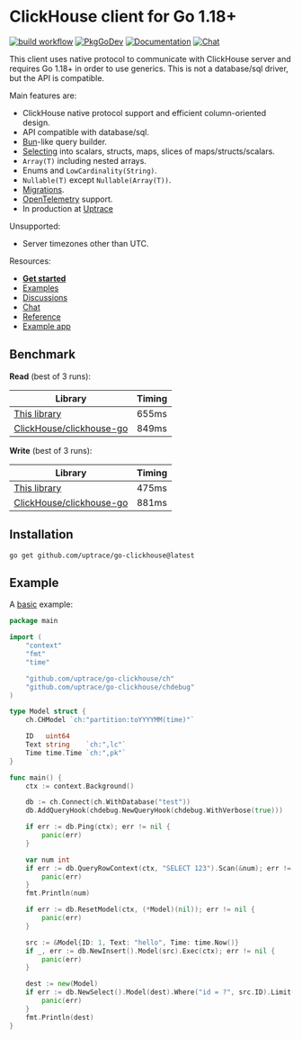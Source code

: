 # ClickHouse client for Go 1.18+

[![build workflow](https://github.com/uptrace/go-clickhouse/actions/workflows/build.yml/badge.svg)](https://github.com/uptrace/go-clickhouse/actions)
[![PkgGoDev](https://pkg.go.dev/badge/github.com/uptrace/go-clickhouse/ch)](https://pkg.go.dev/github.com/go-clickhouse/ch)
[![Documentation](https://img.shields.io/badge/ch-documentation-informational)](https://clickhouse.uptrace.dev/)
[![Chat](https://discordapp.com/api/guilds/752070105847955518/widget.png)](https://discord.gg/rWtp5Aj)

This client uses native protocol to communicate with ClickHouse server and requires Go 1.18+ in
order to use generics. This is not a database/sql driver, but the API is compatible.

Main features are:

- ClickHouse native protocol support and efficient column-oriented design.
- API compatible with database/sql.
- [Bun](https://github.com/uptrace/bun/)-like query builder.
- [Selecting](https://clickhouse.uptrace.dev/guide/query-select.html) into scalars, structs, maps,
  slices of maps/structs/scalars.
- `Array(T)` including nested arrays.
- Enums and `LowCardinality(String)`.
- `Nullable(T)` except `Nullable(Array(T))`.
- [Migrations](https://clickhouse.uptrace.dev/guide/migrations.html).
- [OpenTelemetry](https://clickhouse.uptrace.dev/guide/monitoring.html) support.
- In production at [Uptrace](https://uptrace.dev/)

Unsupported:

- Server timezones other than UTC.

Resources:

- [**Get started**](https://clickhouse.uptrace.dev/guide/getting-started.html)
- [Examples](https://github.com/uptrace/go-clickhouse/tree/master/example)
- [Discussions](https://github.com/uptrace/go-clickhouse/discussions)
- [Chat](https://discord.gg/rWtp5Aj)
- [Reference](https://pkg.go.dev/github.com/uptrace/go-clickhouse/ch)
- [Example app](https://github.com/uptrace/uptrace)

## Benchmark

**Read** (best of 3 runs):

| Library                                                                                                          | Timing |
| ---------------------------------------------------------------------------------------------------------------- | ------ |
| [This library](example/benchmark/read-native/main.go)                                                            | 655ms  |
| [ClickHouse/clickhouse-go](https://github.com/ClickHouse/clickhouse-go/blob/v2/benchmark/v2/read-native/main.go) | 849ms  |

**Write** (best of 3 runs):

| Library                                                                                                                    | Timing |
| -------------------------------------------------------------------------------------------------------------------------- | ------ |
| [This library](example/benchmark/write-native-columnar/main.go)                                                            | 475ms  |
| [ClickHouse/clickhouse-go](https://github.com/ClickHouse/clickhouse-go/blob/v2/benchmark/v2/write-native-columnar/main.go) | 881ms  |

## Installation

```shell
go get github.com/uptrace/go-clickhouse@latest
```

## Example

A [basic](example/basic) example:

```go
package main

import (
	"context"
	"fmt"
	"time"

	"github.com/uptrace/go-clickhouse/ch"
	"github.com/uptrace/go-clickhouse/chdebug"
)

type Model struct {
	ch.CHModel `ch:"partition:toYYYYMM(time)"`

	ID   uint64
	Text string    `ch:",lc"`
	Time time.Time `ch:",pk"`
}

func main() {
	ctx := context.Background()

	db := ch.Connect(ch.WithDatabase("test"))
	db.AddQueryHook(chdebug.NewQueryHook(chdebug.WithVerbose(true)))

	if err := db.Ping(ctx); err != nil {
		panic(err)
	}

	var num int
	if err := db.QueryRowContext(ctx, "SELECT 123").Scan(&num); err != nil {
		panic(err)
	}
	fmt.Println(num)

	if err := db.ResetModel(ctx, (*Model)(nil)); err != nil {
		panic(err)
	}

	src := &Model{ID: 1, Text: "hello", Time: time.Now()}
	if _, err := db.NewInsert().Model(src).Exec(ctx); err != nil {
		panic(err)
	}

	dest := new(Model)
	if err := db.NewSelect().Model(dest).Where("id = ?", src.ID).Limit(1).Scan(ctx); err != nil {
		panic(err)
	}
	fmt.Println(dest)
}
```
